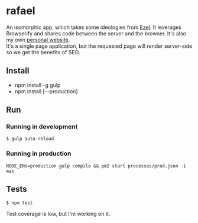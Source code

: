 rafael
======

An isomorphic app, which takes some ideologies from [Ezel](https://github.com/artsy/ezel/). It leverages Browserify and shares code between the server and the browser. It's also my own [personal website](http://rafaelcorral.com/).  
It's a single page application, but the requested page will render server-side so we get the benefits of SEO. 

Install
-------
* npm install -g gulp
* npm install [--production]

Run
---

### Running in development

`$ gulp auto-reload`

### Running in production

`NODE_ENV=production gulp compile && pm2 start processes/prod.json -i max`

Tests
-----

`$ npm test`

Test coverage is low, but I'm working on it.
